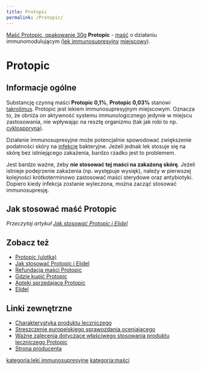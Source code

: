 ```yaml
---
title: Protopic
permalink: /Protopic/
---
```


[Maść Protopic, opakowanie 30g](/Image:Protopic.jpg "wikilink") **Protopic** - [maść](/Maść "wikilink") o działaniu immunomodulującym ([lek immunosupresyjny](/Leki_immunosupresyjne "wikilink") [miejscowy](/immunosupresja_miejscowa "wikilink")).

Protopic
========

Informacje ogólne
-----------------

Substancję czynną maści **Protopic 0,1%**, **Protopic 0,03%** stanowi [takrolimus](/takrolimus "wikilink"). Protopic jest lekiem immunosupresyjnym miejscowym. Oznacza to, że obniża on aktywność systemu immunologicznego jedynie w miejscu zastosowania, nie wpływając na resztę organizmu (tak jak robi to np. [cyklosporyna](/cyklosporyna "wikilink")).

Działanie immunosupresyjne może potencjalnie spowodować zwiększenie podatności skóry na [infekcje](/infekcja_skóry "wikilink") bakteryjne. Jeżeli jednak lek stosuje się na skórę bez istniejącego zakażenia, bardzo rzadko jest to problemem.

Jest bardzo ważne, żeby **nie stosować tej maści na zakażoną skórę**. Jeżeli istnieje podejrzenie zakażenia (np. występuje wysięk), należy w pierwszej kolejności krótkoterminowo zastosować maści sterydowe oraz antybiotyki. Dopiero kiedy infekcja zostanie wyleczona, można zacząć stosować immunosupresję.

Jak stosować maść Protopic
--------------------------

*Przeczytaj artykuł [Jak stosować Protopic i Elidel](/Jak_stosować_Protopic_i_Elidel "wikilink")*

Zobacz też
----------

-   [Protopic (ulotka)](/Protopic_(ulotka) "wikilink")
-   [Jak stosować Protopic i Elidel](/Jak_stosować_Protopic_i_Elidel "wikilink")
-   [Refundacja maści Protopic](/Refundacja_maści_Protopic "wikilink")
-   [Gdzie kupić Protopic](/Gdzie_kupić_Protopic "wikilink")
-   [Apteki sprzedające Protopic](/Apteki_sprzedające_Protopic "wikilink")
-   [Elidel](/Elidel "wikilink")

Linki zewnętrzne
----------------

-   [Charakterystyka produktu leczniczego](http://www.ema.europa.eu/docs/pl_PL/document_library/EPAR_-_Product_Information/human/000374/WC500046824.pdf)
-   [Streszczenie europejskiego sprawozdania oceniającego](http://www.ema.europa.eu/docs/pl_PL/document_library/EPAR_-_Summary_for_the_public/human/000374/WC500046825.pdf)
-   [Ważne zalecenia dotyczące właściwego stosowania produktu leczniczego Protopic](http://www.urpl.gov.pl/system/article_attachments/attachments/3202/original/120423_DHCP_ver_PL_04May12_Final_approved.pdf?1336739340)
-   [Strona producenta](http://www.astellas.eu/)

[kategoria:leki immunosupresyjne](/kategoria:leki_immunosupresyjne "wikilink") [kategoria:maści](/kategoria:maści "wikilink")